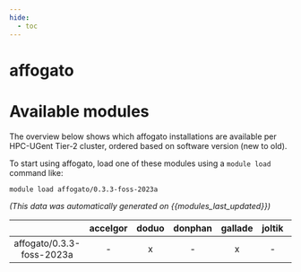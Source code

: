 ```yaml
---
hide:
  - toc
---
```


affogato
========

# Available modules


The overview below shows which affogato installations are available per HPC-UGent Tier-2 cluster, ordered based on software version (new to old).

To start using affogato, load one of these modules using a `module load` command like:

```shell
module load affogato/0.3.3-foss-2023a
```

*(This data was automatically generated on {{modules_last_updated}})*

| |accelgor|doduo|donphan|gallade|joltik|litleo|shinx|
| :---: | :---: | :---: | :---: | :---: | :---: | :---: | :---: |
|affogato/0.3.3-foss-2023a|-|x|-|x|-|x|x|
